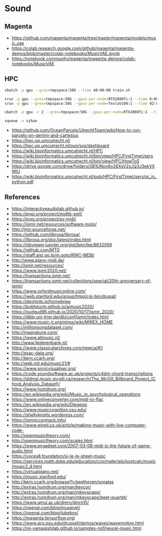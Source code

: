 # Sound

## Magenta
* https://github.com/magenta/magenta/tree/master/magenta/models/music_vae
* https://colab.research.google.com/github/magenta/magenta-demos/blob/master/colab-notebooks/MusicVAE.ipynb
* https://notebook.community/magenta/magenta-demos/colab-notebooks/MusicVAE

## HPC

```bash
sbatch -p gpu --gres=tmpspace:50G --time 48:00:00 train.sh
```

```bash
srun -p gpu --gres=tmpspace:50G --gpus-per-node=RTX2080Ti:1 --time 6:00:00 --pty bash
srun -p gpu --gres=tmpspace:50G --gpus-per-node=TeslaV100:1 --time 02:00:00 --mem 100G --pty bash

sbatch -p gpu -c 2 --gres=tmpspace:50G --gpus-per-node=RTX2080Ti:1 --time 48:00:00 --mem 100G train.sh

squeue -u szhao
```

* https://github.com/OceanParcels/UtrechtTeam/wiki/How-to-run-parcels-on-gemini-and-cartesius
* https://hpc.op.umcutrecht.nl/
* https://hpc.op.umcutrecht.nl/pun/sys/dashboard
* https://wiki.bioinformatics.umcutrecht.nl/HPC
* https://wiki.bioinformatics.umcutrecht.nl/bin/view/HPC/FirstTimeUsers
* https://wiki.bioinformatics.umcutrecht.nl/bin/view/HPC/HowToS
* https://drive.google.com/drive/folders/0B1UNon8v26XsV2xJQ3J3ekVXWlU
* https://wiki.bioinformatics.umcutrecht.nl/pub/HPC/FirstTimeUsers/pi_in_python.pdf

## References
* https://interactiveaudiolab.github.io/
* https://pypi.org/project/miditk-smf/
* https://pypi.org/project/py-midi/
* https://ismir.net/resources/software-tools/
* http://jmir.sourceforge.net/
* https://github.com/librosa/librosa/
* https://librosa.org/doc/latest/index.html
* https://nbviewer.jupyter.org/gist/bmcfee/8632059
* https://github.com/MTG
* https://staff.aist.go.jp/m.goto/RWC-MDB/
* http://www.piano-midi.de/
* http://ismir.net/resources/
* https://www.ismir2020.net/
* https://transactions.ismir.net/
* https://transactions.ismir.net/collections/special/20th-anniversary-of-ismir/
* https://www.oxfordmusiconline.com/
* https://web.stanford.edu/group/htgg/cgi-bin/drupal/
* https://devhints.io/homebrew
* https://boblsturm.github.io/aimusic2020/
* https://gudgud96.github.io/2020/10/17/ismir_2020/
* https://dblp.uni-trier.de/db/conf/ismir/index.html
* https://www.music-ir.org/mirex/wiki/MIREX_HOME
* http://millionsongdataset.com/
* http://magnatune.com/
* https://www.allmusic.nl/
* http://www.liederenbank.nl/
* https://www.classicalarchives.com/newca/#!/
* http://esac-data.org/
* http://kern.ccarh.org/
* http://web.mit.edu/music21/#
* https://www.sonicvisualiser.org/
* https://code.soundsoftware.ac.uk/projects/c4dm-chord-transcriptions
* https://ddmal.music.mcgill.ca/research/The_McGill_Billboard_Project_(Chord_Analysis_Dataset)/
* https://www.humdrum.org/
* https://en.wikipedia.org/wiki/Music_in_psychological_operations
* https://www.onlineconverter.com/midi-to-flac
* https://en.wikipedia.org/wiki/Diegesis
* https://www.musiccognition.osu.edu/
* https://shellyknotts.wordpress.com/
* https://jonmccormack.info/
* https://www.wired.co.uk/article/making-music-with-live-computer-code-
* http://openmusictheory.com/
* http://openmusictheory.com/scales.html
* https://www.engadget.com/2007-03-08-midi-is-the-future-of-game-audio.html
* https://voces8.foundation/si-le-le-sheet-music
* https://services.math.duke.edu/education/ccp/materials/postcalc/music/music2_4.html
* https://virtualpiano.net/
* https://music.stanford.edu/
* http://kern.ccarh.org/browse?l=beethoven/sonatas
* http://extras.humdrum.org/man/keycor/
* http://extras.humdrum.org/man/mkeyscape/
* http://extras.humdrum.org/man/mkeyscape/beet-quartet/
* https://www.qmul.ac.uk/dmrn/dmrn15/
* https://openai.com/blog/musenet/
* https://openai.com/blog/jukebox/
* https://magenta.tensorflow.org/
* https://www.acs.psu.edu/drussell/demos/waves/wavemotion.html
* https://nii-yamagishilab.github.io/samples-nsf/neural-music.html
